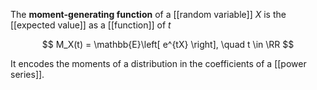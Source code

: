 The **moment-generating function** of a [[random variable]] $X$ is the [[expected value]] as a [[function]] of $t$

$$
M_X(t) = \mathbb{E}\left[ e^{tX} \right], \quad t \in \RR
$$

It encodes the moments of a distribution in the coefficients of a [[power series]].